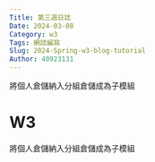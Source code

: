 ```yaml
---
Title: 第三週日誌
Date: 2024-03-08 
Category: w3
Tags: 網誌編寫
Slug: 2024-Spring-w3-blog-tutorial
Author: 40923131
---
```


將個人倉儲納入分組倉儲成為子模組

<!-- PELICAN_END_SUMMARY -->


# W3

將個人倉儲納入分組倉儲成為子模組

